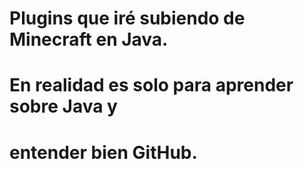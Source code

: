 # Plugins que iré subiendo de Minecraft en Java. 
# En realidad es solo para aprender sobre Java y 
# entender bien GitHub.
